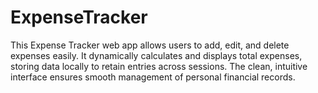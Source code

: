 # ExpenseTracker
This Expense Tracker web app allows users to add, edit, and delete expenses easily. It dynamically calculates and displays total expenses, storing data locally to retain entries across sessions. The clean, intuitive interface ensures smooth management of personal financial records. 
